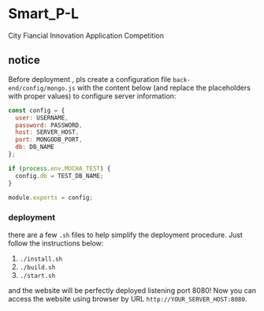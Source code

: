 # Smart_P-L
City Fiancial Innovation Application Competition

## notice
Before deployment , pls create a configuration file `back-end/config/mongo.js` with the content below (and replace the placeholders with proper values) to configure server information:

```javascript
const config = {
  user: USERNAME,
  password: PASSWORD,
  host: SERVER_HOST,
  port: MONGODB_PORT,
  db: DB_NAME
};

if (process.env.MOCHA_TEST) {
  config.db = TEST_DB_NAME;
}

module.exports = config;
```

### deployment

there are a few `.sh` files to help simplify the deployment procedure. Just follow the instructions below:

1. `./install.sh`
2. `./build.sh`
3. `./start.sh`

and the website will be perfectly deployed listening port 8080! Now you can access the website using browser by URL `http://YOUR_SERVER_HOST:8080`.



​    

